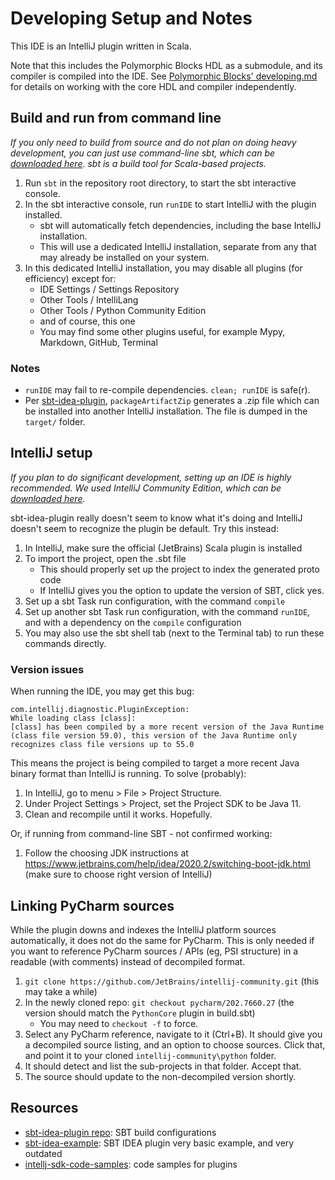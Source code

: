# Developing Setup and Notes

This IDE is an IntelliJ plugin written in Scala.

Note that this includes the Polymorphic Blocks HDL as a submodule, and its compiler is compiled into the IDE.
See [Polymorphic Blocks' developing.md](https://github.com/BerkeleyHCI/PolymorphicBlocks/blob/master/developing.md) for details on working with the core HDL and compiler independently. 


## Build and run from command line

_If you only need to build from source and do not plan on doing heavy development, you can just use command-line sbt, which can be [downloaded here](https://www.scala-sbt.org/download.html). sbt is a build tool for Scala-based projects._

1. Run `sbt` in the repository root directory, to start the sbt interactive console.
2. In the sbt interactive console, run `runIDE` to start IntelliJ with the plugin installed.
   - sbt will automatically fetch dependencies, including the base IntelliJ installation.
   - This will use a dedicated IntelliJ installation, separate from any that may already be installed on your system.
3. In this dedicated IntelliJ installation, you may disable all plugins (for efficiency) except for:
   - IDE Settings / Settings Repository
   - Other Tools / IntelliLang
   - Other Tools / Python Community Edition
   - and of course, this one
   - You may find some other plugins useful, for example Mypy, Markdown, GitHub, Terminal 


### Notes

- `runIDE` may fail to re-compile dependencies. `clean; runIDE` is safe(r).
- Per [sbt-idea-plugin](https://github.com/JetBrains/sbt-idea-plugin), `packageArtifactZip` generates a .zip file which can be installed into another IntelliJ installation.
  The file is dumped in the `target/` folder.


## IntelliJ setup

_If you plan to do significant development, setting up an IDE is highly recommended. We used IntelliJ Community Edition, which can be [downloaded here](https://www.jetbrains.com/idea/download)._

sbt-idea-plugin really doesn't seem to know what it's doing and IntelliJ doesn't seem to recognize the plugin be default.
Try this instead:

1. In IntelliJ, make sure the official (JetBrains) Scala plugin is installed
2. To import the project, open the .sbt file
    - This should properly set up the project to index the generated proto code
    - If IntelliJ gives you the option to update the version of SBT, click yes.
3. Set up a sbt Task run configuration, with the command `compile`
4. Set up another sbt Task run configuration, with the command `runIDE`, and with a dependency on the `compile` configuration
5. You may also use the sbt shell tab (next to the Terminal tab) to run these commands directly.


### Version issues

When running the IDE, you may get this bug:
```
com.intellij.diagnostic.PluginException: 
While loading class [class]:
[class] has been compiled by a more recent version of the Java Runtime (class file version 59.0), this version of the Java Runtime only recognizes class file versions up to 55.0
```

This means the project is being compiled to target a more recent Java binary format than IntelliJ is running.
To solve (probably):
1. In IntelliJ, go to menu > File > Project Structure.
2. Under Project Settings > Project, set the Project SDK to be Java 11.
3. Clean and recompile until it works. Hopefully.

Or, if running from command-line SBT - not confirmed working:
1. Follow the choosing JDK instructions at https://www.jetbrains.com/help/idea/2020.2/switching-boot-jdk.html (make sure to choose right version of IntelliJ)


## Linking PyCharm sources

While the plugin downs and indexes the IntelliJ platform sources automatically, it does not do the same for PyCharm.
This is only needed if you want to reference PyCharm sources / APIs (eg, PSI structure) in a readable (with comments) instead of decompiled format.

1. `git clone https://github.com/JetBrains/intellij-community.git`
   (this may take a while)
2. In the newly cloned repo: `git checkout pycharm/202.7660.27`
   (the version should match the `PythonCore` plugin in build.sbt)
    - You may need to `checkout -f` to force.
3. Select any PyCharm reference, navigate to it (Ctrl+B).
   It should give you a decompiled source listing, and an option to choose sources.
   Click that, and point it to your cloned `intellij-community\python` folder.
4. It should detect and list the sub-projects in that folder.
   Accept that.
5. The source should update to the non-decompiled version shortly.


## Resources

- [sbt-idea-plugin repo](https://github.com/JetBrains/sbt-idea-plugin): SBT build configurations
- [sbt-idea-example](https://github.com/JetBrains/sbt-idea-example): SBT IDEA plugin very basic example, and very outdated
- [intellj-sdk-code-samples](https://github.com/JetBrains/intellij-sdk-code-samples): code samples for plugins
